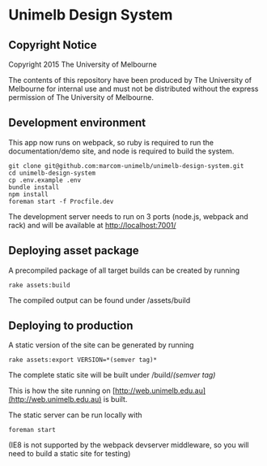 # Unimelb Design System

## Copyright Notice
Copyright 2015 The University of Melbourne

The contents of this repository have been produced by The University of Melbourne for internal use and must not be distributed without the express permission of The University of Melbourne.

## Development environment

This app now runs on webpack, so ruby is required to run the documentation/demo site, and node is required to build the system.

    git clone git@github.com:marcom-unimelb/unimelb-design-system.git
    cd unimelb-design-system
    cp .env.example .env
    bundle install
    npm install
    foreman start -f Procfile.dev

The development server needs to run on 3 ports (node.js, webpack and rack) and will be available at [http://localhost:7001/](http://localhost:7001/)

## Deploying asset package

A precompiled package of all target builds can be created by running

    rake assets:build

The compiled output can be found under /assets/build

## Deploying to production

A static version of the site can be generated by running

    rake assets:export VERSION=*(semver tag)*

The complete static site will be built under /build/*(semver tag)*

This is how the site running on [http://web.unimelb.edu.au](http://web.unimelb.edu.au) is built.

The static server can be run locally with

    foreman start

(IE8 is not supported by the webpack devserver middleware, so you will need to build a static site for testing)
